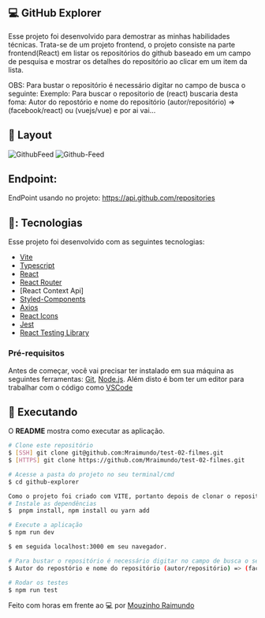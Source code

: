 ## 💻 GitHub Explorer

Esse projeto foi desenvolvido para demostrar as minhas habilidades técnicas. Trata-se de um projeto frontend, o projeto consiste na parte frontend(React) em listar os repositórios do github baseado em um campo de pesquisa e mostrar os detalhes do repositório ao clicar em um item da lista.

OBS: Para bustar o repositório é necessário digitar no campo de busca o seguinte:
Exemplo: Para buscar o repositorio de (react) buscaria desta foma: Autor do repostório e nome do repositório (autor/repositório) => (facebook/react) ou (vuejs/vue) e por ai vai...

## 🎨 Layout

![GithubFeed](https://github.com/Mraimundo/test-proteina-digital/assets/53385345/371615a3-bdda-4c5a-a213-aaf7af14578c)
![Github-Feed](https://github.com/Mraimundo/test-proteina-digital/assets/53385345/641630e3-f60c-49b3-8462-b2886b57f906)


## Endpoint:

 EndPoint usando no projeto: https://api.github.com/repositories

## 🥉: Tecnologias

Esse projeto foi desenvolvido com as seguintes tecnologias:

- [Vite](https://vitejs.dev/)
- [Typescript](https://www.typescriptlang.org/)
- [React](https://reactjs.org/)
- [React Router](https://reactrouter.com/)
- [React Context Api]
- [Styled-Components](https://styled-components.com/)
- [Axios](https://axios-http.com/ptbr/docs/intro)
- [React Icons](https://react-icons.github.io/react-icons)
- [Jest](https://jestjs.io/docs/getting-started)
- [React Testing Library](https://testing-library.com/docs/react-testing-library/intro/)



### Pré-requisitos

Antes de começar, você vai precisar ter instalado em sua máquina as seguintes ferramentas:
[Git](https://git-scm.com), [Node.js](https://nodejs.org/en/). 
Além disto é bom ter um editor para trabalhar com o código como [VSCode](https://code.visualstudio.com/)

## :notebook: Executando

O **README** mostra como executar as aplicação.

```bash
# Clone este repositório
$ [SSH] git clone git@github.com:Mraimundo/test-02-filmes.git
$ [HTTPS] git clone https://github.com/Mraimundo/test-02-filmes.git

# Acesse a pasta do projeto no seu terminal/cmd
$ cd github-explorer

Como o projeto foi criado com VITE, portanto depois de clonar o repositório digite em seu terminal:
# Instale as dependências
$  pnpm install, npm install ou yarn add

# Execute a aplicação
$ npm run dev

$ em seguida localhost:3000 em seu navegador.

# Para bustar o repositório é necessário digitar no campo de busca o seguinte:
$ Autor do repostório e nome do repositório (autor/repositório) => (facebook/react).

# Rodar os testes
$ npm run test

```

Feito com horas em frente ao :computer: por [Mouzinho Raimundo](https://www.linkedin.com/in/mouzinho-raimundo/)
